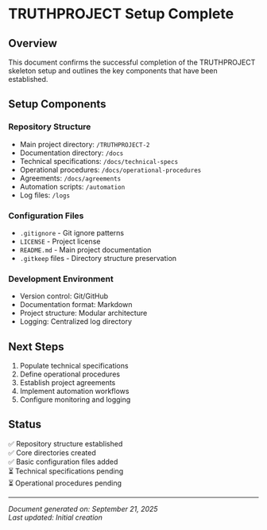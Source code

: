 # TRUTHPROJECT Setup Complete

## Overview
This document confirms the successful completion of the TRUTHPROJECT skeleton setup and outlines the key components that have been established.

## Setup Components

### Repository Structure
- Main project directory: `/TRUTHPROJECT-2`
- Documentation directory: `/docs`
- Technical specifications: `/docs/technical-specs`
- Operational procedures: `/docs/operational-procedures`
- Agreements: `/docs/agreements`
- Automation scripts: `/automation`
- Log files: `/logs`

### Configuration Files
- `.gitignore` - Git ignore patterns
- `LICENSE` - Project license
- `README.md` - Main project documentation
- `.gitkeep` files - Directory structure preservation

### Development Environment
- Version control: Git/GitHub
- Documentation format: Markdown
- Project structure: Modular architecture
- Logging: Centralized log directory

## Next Steps
1. Populate technical specifications
2. Define operational procedures
3. Establish project agreements
4. Implement automation workflows
5. Configure monitoring and logging

## Status
✅ Repository structure established  
✅ Core directories created  
✅ Basic configuration files added  
⏳ Technical specifications pending  
⏳ Operational procedures pending  

---
*Document generated on: September 21, 2025*  
*Last updated: Initial creation*
